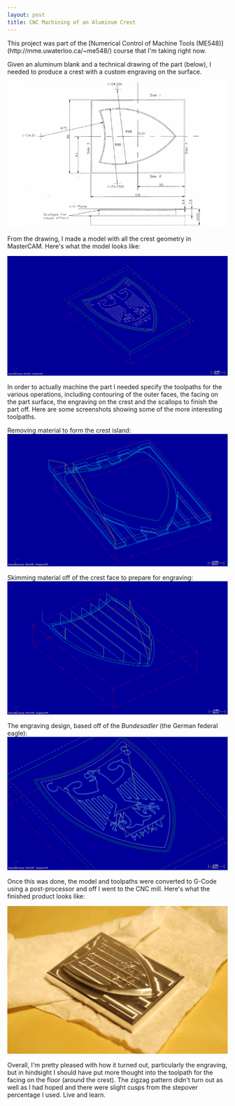 ```yaml
---
layout: post
title: CNC Machining of an Aluminum Crest
---
```


<div class="post">
This project was part of the [Numerical Control of Machine Tools (ME548)](http://mme.uwaterloo.ca/~me548/) course that I'm taking right now.

Given an aluminum blank and a technical drawing of the part (below), I needed to produce a crest with a custom engraving on the surface.

<img src="/assets/images/shield/shield-drawing.png" alt="Shield drawing"/>

From the drawing, I made a model with all the crest geometry in MasterCAM. Here's what the model looks like:

<img src="/assets/images/shield/mastercam_model.png" alt="MasterCAM geometry"/>

In order to actually machine the part I needed specify the toolpaths for the various operations, including contouring of the outer faces, the facing on the part surface, the engraving on the crest and the scallops to finish the part off. Here are some screenshots showing some of the more interesting toolpaths.

Removing material to form the crest island:
<img src="/assets/images/shield/island_operation.png" alt="Island operation"/>

Skimming material off of the crest face to prepare for engraving:
<img src="/assets/images/shield/island_skimming.png" alt="Island facing"/>

The engraving design, based off of the *Bundesadler* (the German federal eagle):
<img src="/assets/images/shield/engraving.png" alt="Engraving"/>


Once this was done, the model and toolpaths were converted to G-Code using a post-processor and off I went to the CNC mill. Here's what the finished product looks like:

<img src="/assets/images/shield/shield_finished.jpg" alt="Finished product!"/>

Overall, I'm pretty pleased with how it turned out, particularly the engraving, but in hindsight I should have put more thought into the toolpath for the facing on the floor (around the crest). The zigzag pattern didn't turn out as well as I had hoped and there were slight cusps from the stepover percentage I used. Live and learn.
</div>